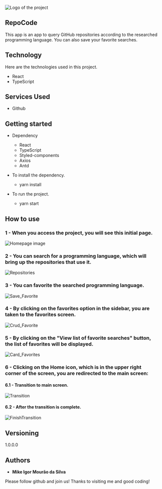 ![Logo of the project](https://github.com/mikemourao/frontend-react-test/blob/developer/src/assets/img/icons10-github-512.svg)


## RepoCode
This app is an app to query GitHub repositories according to the researched programming language. You can also save your favorite searches.


## Technology 

Here are the technologies used in this project.

* React
* TypeScript

## Services Used

* Github

## Getting started

* Dependency
  - React  
  - TypeScript
  - Styled-components
  - Axios
  - Antd
  
* To install the dependency.
  - yarn install
  
* To run the project.
  - yarn start

## How to use

### 1 - When you access the project, you will see this initial page.

![Homepage image](https://github.com/mikemourao/frontend-react-test/blob/developer/src/assets/img/readme/Captura%20de%20tela%20de%202022-06-04%2010-54-07.png)

### 2 - You can search for a programming language, which will bring up the repositories that use it.

![Repositories](https://github.com/mikemourao/frontend-react-test/blob/developer/src/assets/img/readme/Captura%20de%20tela%20de%202022-06-04%2010-55-32.png)

### 3 - You can favorite the searched programming language.

![Save_Favorite](https://github.com/mikemourao/frontend-react-test/blob/developer/src/assets/img/readme/Captura%20de%20tela%20de%202022-06-04%2011-55-11.png)

### 4 - By clicking on the favorites option in the sidebar, you are taken to the favorites screen.

![Crud_Favorite](https://github.com/mikemourao/frontend-react-test/blob/developer/src/assets/img/readme/Captura%20de%20tela%20de%202022-06-04%2010-55-07.png)

### 5 - By clicking on the "View list of favorite searches" button, the list of favorites will be displayed.

![Card_Favorites](https://github.com/mikemourao/frontend-react-test/blob/developer/src/assets/img/readme/Captura%20de%20tela%20de%202022-06-04%2010-55-07.png)

### 6 - Clicking on the Home icon, which is in the upper right corner of the screen, you are redirected to the main screen:

  #### 6.1 - Transition to main screen.

![Transition](https://github.com/mikemourao/frontend-react-test/blob/developer/src/assets/img/readme/Captura%20de%20tela%20de%202022-06-04%2012-15-53.png)

  #### 6.2 - After the transition is complete.
  
![FinishTransition](https://github.com/mikemourao/frontend-react-test/blob/developer/src/assets/img/readme/Captura%20de%20tela%20de%202022-06-04%2012-15-56.png)

  ## Versioning

  1.0.0.0

  ## Authors

  * **Mike Igor Mourão da Silva** 

  Please follow github and join us!
  Thanks to visiting me and good coding!
